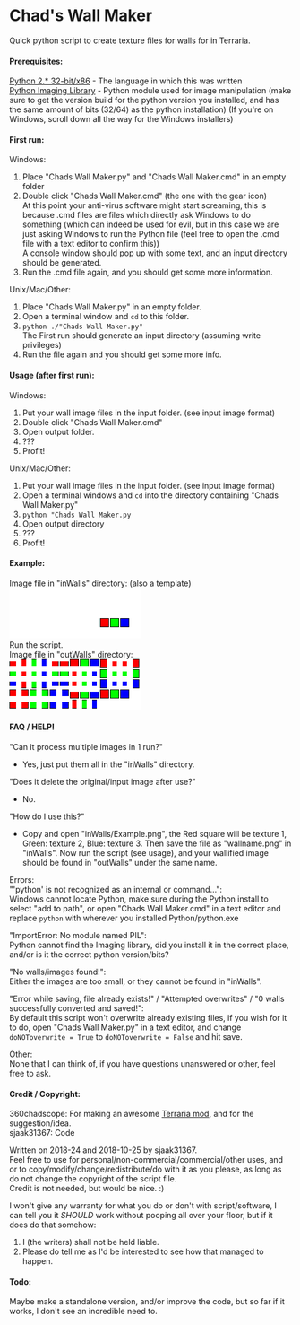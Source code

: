 # Chad's Wall Maker
Quick python script to create texture files for walls for in Terraria.

#### Prerequisites:
[Python 2.* 32-bit/x86](https://www.python.org/downloads/) - The language in which this was written  
[Python Imaging Library](https://pypi.org/project/Pillow/#files) - Python module used for image manipulation (make sure to get the version build for the python version you installed, and has the same amount of bits (32/64) as the python installation) (If you're on Windows, scroll down all the way for the Windows installers)

#### First run:
Windows:  
1) Place "Chads Wall Maker.py" and "Chads Wall Maker.cmd" in an empty folder  
2) Double click "Chads Wall Maker.cmd" (the one with the gear icon)  
   At this point your anti-virus software might start screaming, this is because .cmd files are files which directly ask Windows to do something (which can indeed be used for evil, but in this case we are just asking Windows to run the Python file (feel free to open the .cmd file with a text editor to confirm this))  
   A console window should pop up with some text, and an input directory should be generated.  
3) Run the .cmd file again, and you should get some more information.  

Unix/Mac/Other:  
1) Place "Chads Wall Maker.py" in an empty folder.  
2) Open a terminal window and `cd` to this folder.  
3) `python ./"Chads Wall Maker.py"`  
   The First run should generate an input directory (assuming write privileges)  
4) Run the file again and you should get some more info.  

#### Usage (after first run):
Windows:  
1) Put your wall image files in the input folder. (see input image format)  
2) Double click "Chads Wall Maker.cmd"  
3) Open output folder.  
4) ???  
5) Profit!  

Unix/Mac/Other:
1) Put your wall image files in the input folder. (see input image format)  
2) Open a terminal windows and `cd` into the directory containing "Chads Wall Maker.py"  
3) `python "Chads Wall Maker.py`  
4) Open output directory  
5) ???  
6) Profit!  

#### Example:
Image file in "inWalls" directory: (also a template)  
![alt text](inWalls/Example.png)  
Run the script.  
Image file in "outWalls" directory:  
![alt text](outWalls/Example.png)  

#### FAQ / HELP!
"Can it process multiple images in 1 run?"  
- Yes, just put them all in the "inWalls" directory.  

"Does it delete the original/input image after use?"  
- No.  

"How do I use this?"  
- Copy and open "inWalls/Example.png", the Red square will be texture 1, Green: texture 2, Blue: texture 3. Then save the file as "wallname.png" in "inWalls". Now run the script (see usage), and your wallified image should be found in "outWalls" under the same name.  

Errors:  
"'python' is not recognized as an internal or command...":  
  Windows cannot locate Python, make sure during the Python install to select "add to path", or open "Chads Wall Maker.cmd" in a text editor and replace `python` with wherever you installed Python/python.exe  

"ImportError: No module named PIL":  
  Python cannot find the Imaging library, did you install it in the correct place, and/or is it the correct python version/bits?  

"No walls/images found!":  
  Either the images are too small, or they cannot be found in "inWalls".  

"Error while saving, file already exists!" / "Attempted overwrites" / "0 walls successfully converted and saved!":  
  By default this script won't overwrite already existing files, if you wish for it to do, open "Chads Wall Maker.py" in a text editor, and change `doNOToverwrite = True` to `doNOToverwrite = False` and hit save.  

Other:  
None that I can think of, if you have questions unanswered or other, feel free to ask.  

#### Credit / Copyright:
360chadscope: For making an awesome [Terraria mod](https://forums.terraria.org/index.php?threads/chads-furniture-and-more-mod.57562/), and for the suggestion/idea.  
sjaak31367: Code  

Written on 2018-24 and 2018-10-25 by sjaak31367.  
Feel free to use for personal/non-commercial/commercial/other uses, and or to copy/modify/change/redistribute/do with it as you please, as long as do not change the copyright of the script file.  
Credit is not needed, but would be nice. :) 

I won't give any warranty for what you do or don't with script/software, I can tell you it _SHOULD_ work without pooping all over your floor, but if it does do that somehow:  
1) I (the writers) shall not be held liable.  
2) Please do tell me as I'd be interested to see how that managed to happen.  

#### Todo:
Maybe make a standalone version, and/or improve the code, but so far if it works, I don't see an incredible need to.   
